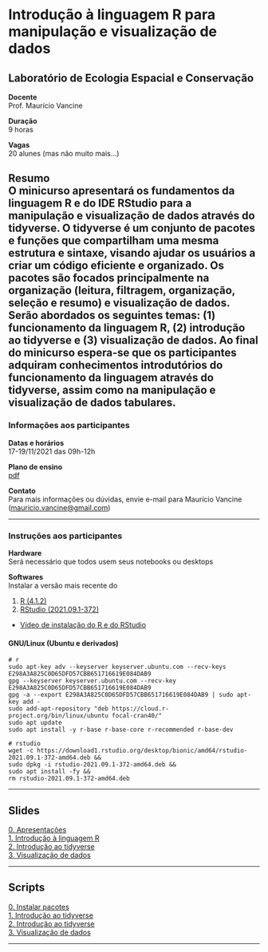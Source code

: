 # Introdução à linguagem R para manipulação e visualização de dados

## Laboratório de Ecologia Espacial e Conservação

**Docente**  
Prof. Maurício Vancine

**Duração**  
9 horas

**Vagas**  
20 alunes (mas não muito mais...)

**Resumo**  
O minicurso apresentará os fundamentos da linguagem R e do IDE RStudio para a manipulação e visualização de dados através do tidyverse. O tidyverse é um conjunto de pacotes e funções que compartilham uma mesma estrutura e sintaxe, visando ajudar os usuários a criar um código eficiente e organizado. Os pacotes são focados principalmente na organização (leitura, filtragem, organização, seleção e resumo) e visualização de dados. Serão abordados os seguintes temas: (1) funcionamento da linguagem R, (2) introdução ao tidyverse e (3) visualização de dados. Ao final do minicurso espera-se que os participantes adquiram conhecimentos introdutórios do funcionamento da linguagem através do tidyverse, assim como na manipulação e visualização de dados tabulares.
---

### Informações aos participantes

**Datas e horários**  
17-19/11/2021 das 09h-12h

**Plano de ensino**  
[pdf](https://github.com/mauriciovancine/workshop-r-data-manipulation-visualization/blob/main/00_plano_ensino/plano_ensino_workshop-r-data-manipulation-visualization.pdf)

**Contato**  
Para mais informações ou dúvidas, envie e-mail para Maurício Vancine (mauricio.vancine@gmail.com)

---

### Instruções aos participantes

**Hardware**  
Será necessário que todos usem seus notebooks ou desktops

**Softwares**  
Instalar a versão mais recente do 

1. [R (4.1.2)](https://www.r-project.org)
2. [RStudio (2021.09.1-372)](https://www.rstudio.com)

- [Vídeo de instalação do R e do RStudio](https://youtu.be/l1bWvZMNMCM)

#### GNU/Linux (Ubuntu e derivados)

```
# r
sudo apt-key adv --keyserver keyserver.ubuntu.com --recv-keys E298A3A825C0D65DFD57CBB651716619E084DAB9
gpg --keyserver keyserver.ubuntu.com --recv-key E298A3A825C0D65DFD57CBB651716619E084DAB9
gpg -a --export E298A3A825C0D65DFD57CBB651716619E084DAB9 | sudo apt-key add -
sudo add-apt-repository "deb https://cloud.r-project.org/bin/linux/ubuntu focal-cran40/"
sudo apt update
sudo apt install -y r-base r-base-core r-recommended r-base-dev

# rstudio
wget -c https://download1.rstudio.org/desktop/bionic/amd64/rstudio-2021.09.1-372-amd64.deb &&
sudo dpkg -i rstudio-2021.09.1-372-amd64.deb &&
sudo apt install -fy && 
rm rstudio-2021.09.1-372-amd64.deb
```

---

## Slides

[0. Apresentações](https://mauriciovancine.github.io/workshop-r-data-manipulation-visualization/01_slides/00_slides_r_data_manipulation-visualization.html) <br>
[1. Introdução à linguagem R](https://mauriciovancine.github.io/workshop-r-data-manipulation-visualization/01_slides/01_slides_r_data_manipulation-visualization.html) <br>
[2. Introdução ao tidyverse](https://mauriciovancine.github.io/workshop-r-data-manipulation-visualization/01_slides/02_slides_r_data_manipulation-visualization.html) <br>
[3. Visualização de dados](https://mauriciovancine.github.io/workshop-r-data-manipulation-visualization/01_slides/03_slides_r_data_manipulation-visualization.html) <br>

---

## Scripts

[0. Instalar pacotes](https://github.com/mauriciovancine/workshop-r-data-manipulation-visualization/02_scripts/00_script_r_data_manipulation-visualization.R) <br>
[1. Introdução ao tidyverse](https://github.com/mauriciovancine/workshop-r-data-manipulation-visualization/02_scripts/01_script_r_data_manipulation-visualization.R) <br>
[2. Introdução ao tidyverse](https://github.com/mauriciovancine/workshop-r-data-manipulation-visualization/02_scripts/02_script_r_data_manipulation-visualization.R) <br>
[3. Visualização de dados](https://github.com/mauriciovancine/workshop-r-data-manipulation-visualization/02_scripts/03_script_r_data_manipulation-visualization.R) <br>

---

